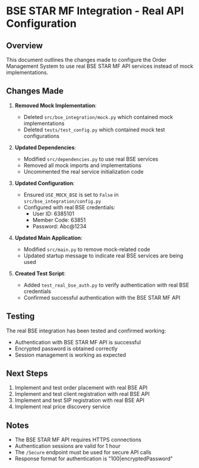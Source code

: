 # BSE STAR MF Integration - Real API Configuration

## Overview

This document outlines the changes made to configure the Order Management System to use real BSE STAR MF API services instead of mock implementations.

## Changes Made

1. **Removed Mock Implementation**:
   - Deleted `src/bse_integration/mock.py` which contained mock implementations
   - Deleted `tests/test_config.py` which contained mock test configurations

2. **Updated Dependencies**:
   - Modified `src/dependencies.py` to use real BSE services
   - Removed all mock imports and implementations
   - Uncommented the real service initialization code

3. **Updated Configuration**:
   - Ensured `USE_MOCK_BSE` is set to `False` in `src/bse_integration/config.py`
   - Configured with real BSE credentials:
     - User ID: 6385101
     - Member Code: 63851
     - Password: Abc@1234

4. **Updated Main Application**:
   - Modified `src/main.py` to remove mock-related code
   - Updated startup message to indicate real BSE services are being used

5. **Created Test Script**:
   - Added `test_real_bse_auth.py` to verify authentication with real BSE credentials
   - Confirmed successful authentication with the BSE STAR MF API

## Testing

The real BSE integration has been tested and confirmed working:

- Authentication with BSE STAR MF API is successful
- Encrypted password is obtained correctly
- Session management is working as expected

## Next Steps

1. Implement and test order placement with real BSE API
2. Implement and test client registration with real BSE API
3. Implement and test SIP registration with real BSE API
4. Implement real price discovery service

## Notes

- The BSE STAR MF API requires HTTPS connections
- Authentication sessions are valid for 1 hour
- The `/Secure` endpoint must be used for secure API calls
- Response format for authentication is "100|encryptedPassword" 